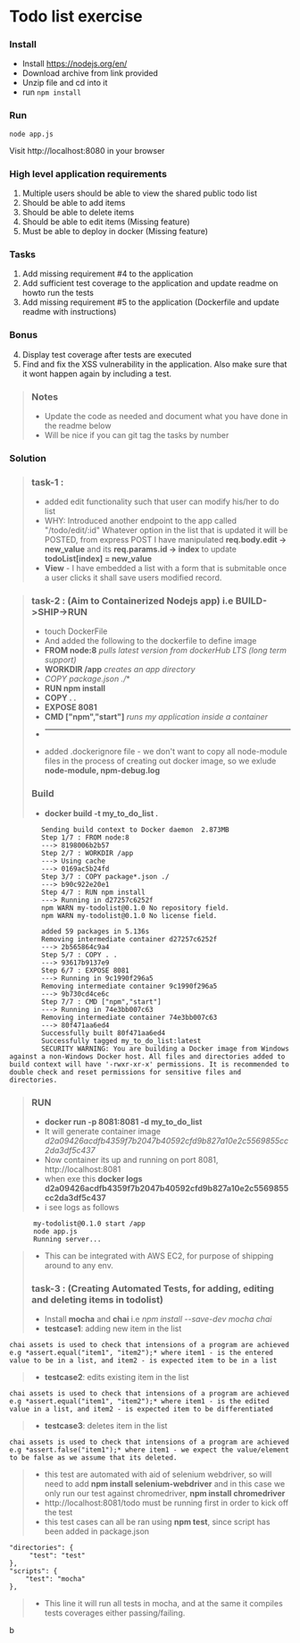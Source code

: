 # Todo list exercise

### Install

- Install https://nodejs.org/en/
- Download archive from link provided
- Unzip file and cd into it
- run `npm install`

### Run
`node app.js`

Visit http://localhost:8080 in your browser

### High level application requirements
1. Multiple users should be able to view the shared public todo list
2. Should be able to add items
3. Should be able to delete items
4. Should be able to edit items (Missing feature)
5. Must be able to deploy in docker (Missing feature)

### Tasks
1. Add missing requirement #4 to the application
2. Add sufficient test coverage to the application and update readme on howto run the tests
3. Add missing requirement #5 to the application (Dockerfile and update readme with instructions)

### Bonus
4. Display test coverage after tests are executed
5. Find and fix the XSS vulnerability in the application. Also make sure that it wont happen again by including a test.

> ### Notes
> - Update the code as needed and document what you have done in the readme below
> - Will be nice if you can git tag the tasks by number

### Solution
> ### task-1 : 
> - added edit functionality such that user can modify his/her to do list 
> - WHY: Introduced another endpoint to the app called "/todo/edit/:id"
               Whatever option in the list that is updated it will be POSTED, from express POST I have manipulated **req.body.edit -> new_value** and its **req.params.id -> index** to update
               **todoList[index] = new_value**
> - **View** - I have embedded a list with a form that is submitable once a user clicks it shall save users modified record. 

> ### task-2 : (Aim to Containerized Nodejs app) i.e **BUILD->SHIP->RUN**
> - touch DockerFile
> - And added the following to the dockerfile to define image
> - **FROM node:8** *pulls latest version from dockerHub LTS (long term support)*
> - **WORKDIR /app** *creates an app directory*
> - **COPY package*.json ./**
> - **RUN npm install**
> - **COPY . .**
> - **EXPOSE 8081**
> - **CMD ["npm","start"]** *runs my application inside a container*
> - ****
> - added .dockerignore file - we don't want to copy all node-module files in the process of creating out docker image, so we exlude **node-module, npm-debug.log**
> ### Build
> - **docker build -t my_to_do_list .**

            Sending build context to Docker daemon  2.873MB
            Step 1/7 : FROM node:8
            ---> 8198006b2b57
            Step 2/7 : WORKDIR /app
            ---> Using cache
            ---> 0169ac5b24fd
            Step 3/7 : COPY package*.json ./
            ---> b90c922e20e1
            Step 4/7 : RUN npm install
            ---> Running in d27257c6252f
            npm WARN my-todolist@0.1.0 No repository field.
            npm WARN my-todolist@0.1.0 No license field.

            added 59 packages in 5.136s
            Removing intermediate container d27257c6252f
            ---> 2b565864c9a4
            Step 5/7 : COPY . .
            ---> 93617b9137e9
            Step 6/7 : EXPOSE 8081
            ---> Running in 9c1990f296a5
            Removing intermediate container 9c1990f296a5
            ---> 9b730cd4ce6c
            Step 7/7 : CMD ["npm","start"]
            ---> Running in 74e3bb007c63
            Removing intermediate container 74e3bb007c63
            ---> 80f471aa6ed4
            Successfully built 80f471aa6ed4
            Successfully tagged my_to_do_list:latest
            SECURITY WARNING: You are building a Docker image from Windows against a non-Windows Docker host. All files and directories added to build context will have '-rwxr-xr-x' permissions. It is recommended to double check and reset permissions for sensitive files and directories.

> ### RUN
> - **docker run -p 8081:8081 -d my_to_do_list**
> - It will generate container image *d2a09426acdfb4359f7b2047b40592cfd9b827a10e2c5569855cc2da3df5c437*
> - Now container its up and running on port 8081, http://localhost:8081
> - when exe this **docker logs d2a09426acdfb4359f7b2047b40592cfd9b827a10e2c5569855cc2da3df5c437**
> - i see logs as follows
         
          my-todolist@0.1.0 start /app
          node app.js
          Running server...


> - This can be integrated with AWS EC2, for purpose of shipping around to any env.
> ### task-3 : (Creating Automated Tests, for adding, editing and deleting items in todolist)
> - Install **mocha** and **chai** i.e *npm install --save-dev mocha chai*
> - **testcase1**: adding new item in the list

    chai assets is used to check that intensions of a program are achieved e.g *assert.equal("item1", "item2");* where item1 - is the entered value to be in a list, and item2 - is expected item to be in a list 

> - **testcase2**: edits existing item in the list

    chai assets is used to check that intensions of a program are achieved e.g *assert.equal("item1", "item2");* where item1 - is the edited value in a list, and item2 - is expected item to be differentiated  

> - **testcase3**: deletes item in the list

    chai assets is used to check that intensions of a program are achieved e.g *assert.false("item1");* where item1 - we expect the value/element to be false as we assume that its deleted.  

> - this test are automated with aid of selenium webdriver, so will need to add **npm install selenium-webdriver** and in this case we only         run our test against chromedriver, **npm install chromedriver**
> - http://localhost:8081/todo must be running first in order to kick off the test 
> - this test cases can all be ran using **npm test**, since script has been added in package.json 
    
    "directories": {
         "test": "test"
    },
    "scripts": {
        "test": "mocha"
    },

> - This line it will run all tests in mocha, and at the same it compiles tests coverages either passing/failing.

b

